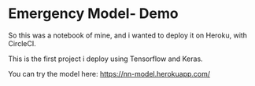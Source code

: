 # Emergency Model- Demo 

So this was a notebook of mine, and i wanted to deploy it on Heroku, with CircleCI.

This is the first project i deploy using Tensorflow and Keras.

You can try the model here: https://nn-model.herokuapp.com/
